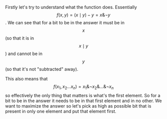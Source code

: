 Firstly let's try to understand what the function does.  Essentially $$f(x, y) = (x \mid y) - y = x \& \neg y$$.  We can see that for a bit to be in the answer it must be in $$x$$ (so that it is in $$x \mid y$$) and cannot be in $$y$$ (so that it's not "subtracted" away).

This also means that $$f(x_1, x_2 \ldots x_n) = x_1 \& \neg x_2 \& \ldots \& \neg x_n$$ so effectively the only thing that matters is what's the first element.  So for a bit to be in the answer it needs to be in that first element and in no other.  We want to maximize the answer so let's pick as high as possible bit that is present in only one element and put that element first.
